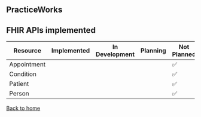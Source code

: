 ## PracticeWorks

## FHIR APIs implemented

| Resource  | Implemented | In Development | Planning | Not Planned |
| --------- | ----------- | -------------- | -------- | ----------- |
| Appointment |  |  |  | ✅ |
| Condition |  |  |  | ✅ |
| Patient |  |  |  | ✅ |
| Person |  |  |  | ✅ |

[Back to home](/)